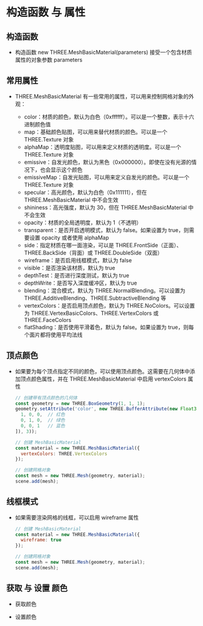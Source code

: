 # 构造函数 与 属性

## 构造函数

+ 构造函数 new THREE.MeshBasicMaterial(parameters) 接受一个包含材质属性的对象参数 parameters

## 常用属性

+ THREE.MeshBasicMaterial 有一些常用的属性，可以用来控制网格对象的外观：

  + color：材质的颜色，默认为白色（0xffffff）。可以是一个整数，表示十六进制颜色值
  + map：基础颜色贴图，可以用来替代材质的颜色。可以是一个 THREE.Texture 对象
  + alphaMap：透明度贴图，可以用来定义材质的透明度。可以是一个 THREE.Texture 对象
  + emissive：自发光颜色，默认为黑色（0x000000）。即使在没有光源的情况下，也会显示这个颜色
  + emissiveMap：自发光贴图，可以用来定义自发光的颜色。可以是一个 THREE.Texture 对象
  + specular：高光颜色，默认为白色（0x111111），但在 THREE.MeshBasicMaterial 中不会生效
  + shininess：高光强度，默认为 30，但在 THREE.MeshBasicMaterial 中不会生效
  + opacity：材质的全局透明度，默认为 1（不透明）
  + transparent：是否开启透明模式，默认为 false。如果设置为 true，则需要设置 opacity 或者使用 alphaMap
  + side：指定材质在哪一面渲染，可以是 THREE.FrontSide（正面）、THREE.BackSide（背面）或 THREE.DoubleSide（双面）
  + wireframe：是否启用线框模式，默认为 false
  + visible：是否渲染该材质，默认为 true
  + depthTest：是否进行深度测试，默认为 true
  + depthWrite：是否写入深度缓冲区，默认为 true
  + blending：混合模式，默认为 THREE.NormalBlending。可以设置为 THREE.AdditiveBlending、THREE.SubtractiveBlending 等
  + vertexColors：是否启用顶点颜色，默认为 THREE.NoColors。可以设置为 THREE.VertexBasicColors、THREE.VertexColors 或 THREE.FaceColors
  + flatShading：是否使用平滑着色，默认为 false。如果设置为 true，则每个面片都将使用平均法线

## 顶点颜色

+ 如果要为每个顶点指定不同的颜色，可以使用顶点颜色。这需要在几何体中添加顶点颜色属性，并在 THREE.MeshBasicMaterial 中启用 vertexColors 属性

  ```js
  // 创建带有顶点颜色的几何体
  const geometry = new THREE.BoxGeometry(1, 1, 1);
  geometry.setAttribute('color', new THREE.BufferAttribute(new Float32Array([
    1, 0, 0,  // 红色
    0, 1, 0,  // 绿色
    0, 0, 1   // 蓝色
  ]), 3));

  // 创建 MeshBasicMaterial
  const material = new THREE.MeshBasicMaterial({
    vertexColors: THREE.VertexColors
  });

  // 创建网格对象
  const mesh = new THREE.Mesh(geometry, material);
  scene.add(mesh);
  ```

## 线框模式

+ 如果需要渲染网格的线框，可以启用 wireframe 属性

  ```js
  // 创建 MeshBasicMaterial
  const material = new THREE.MeshBasicMaterial({
    wireframe: true
  });

  // 创建网格对象
  const mesh = new THREE.Mesh(geometry, material);
  scene.add(mesh);
  ```

## 获取 与 设置 颜色

+ 获取颜色

+ 设置颜色
